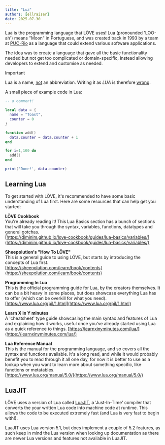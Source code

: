 ```yaml
---
title: "Lua"
authors: [ellraiser]
date: 2025-07-30
---
```



Lua is the programming language that LÖVE uses! Lua (pronounded 'LOO-ah') means "Moon" in Portuguese, and was created back in 1993 by a team at [PUC-Rio](https://www.puc-rio.br/english/) as a language that could extend various software applications. 

The idea was to create a language that gave all the basic functionality needed but not get too complicated or domain-specific, instead allowing developers to extend and customise as needed.

> [!IMPORTANT]
> Lua is a name, <ins>not</ins> an abbreviation. Writing it as *LUA* is therefore <ins>wrong</ins>.

A small piece of example code in Lua:
```lua
-- a comment!

local data = {
  name = "Toast",
  counter = 0
}

function add()
  data.counter = data.counter + 1
end

for i=1,100 do
  add()
end

print('Done!', data.counter)
```


## Learning Lua
To get started with LÖVE, it's recommended to have some basic understanding of Lua first. Here are some resources that can help get you started:

**LÖVE Cookbook**   
You're already reading it! This Lua Basics section has a bunch of sections that will take you through the syntax, variables, functions, datatypes and general gotchas.   
[https://diminim.github.io/love-cookbook/guides/lua-basics/variables/](https://diminim.github.io/love-cookbook/guides/lua-basics/variables/)

**Sheepolution's "How To LÖVE"**   
This is a general guide to using LÖVE, but starts by introducing the concepts of Lua first.   
[https://sheepolution.com/learn/book/contents](https://sheepolution.com/learn/book/contents)

**Programming In Lua**   
This is the official programming guide for Lua, by the creators themselves. It can be a bit heavy in some places, but does showcase everything Lua has to offer (which can be overkill for what you need).  
[https://www.lua.org/pil/1.html](https://www.lua.org/pil/1.html)

**Learn X in Y minutes**   
A 'cheatsheet' type guide showcasing the main syntax and features of Lua and explaining how it works, useful once you've already started using Lua as a quick reference to things.
[https://learnxinyminutes.com/lua/](https://learnxinyminutes.com/lua/)

**Lua Reference Manual**   
This is the manual for the programming language, and so covers all the syntax and functions available. It's a long read, and while it would probably benefit you to read through it all one day, for now it is better to use as a lookup when you want to learn more about something specific, like functions or metatables.   
[https://www.lua.org/manual/5.0/](https://www.lua.org/manual/5.0/)


## LuaJIT
LÖVE uses a version of Lua called [LuaJIT](https://luajit.org/), a 'Just-In-Time' compiler that converts the your written Lua code into machine code at runtime. This allows the code to be executed extremely fast (and Lua is very fast to begin with!).

LuaJIT uses Lua version 5.1, but does implement a couple of 5.2 features, as such keep in mind the Lua version when looking up documentation as there are newer Lua versions and features not available in LuaJIT.
